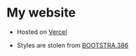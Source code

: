 # My website

- Hosted on [Vercel](https://drkimchi.vercel.app/)

- Styles are stolen from [BOOTSTRA.386](https://github.com/kristopolous/BOOTSTRA.386)